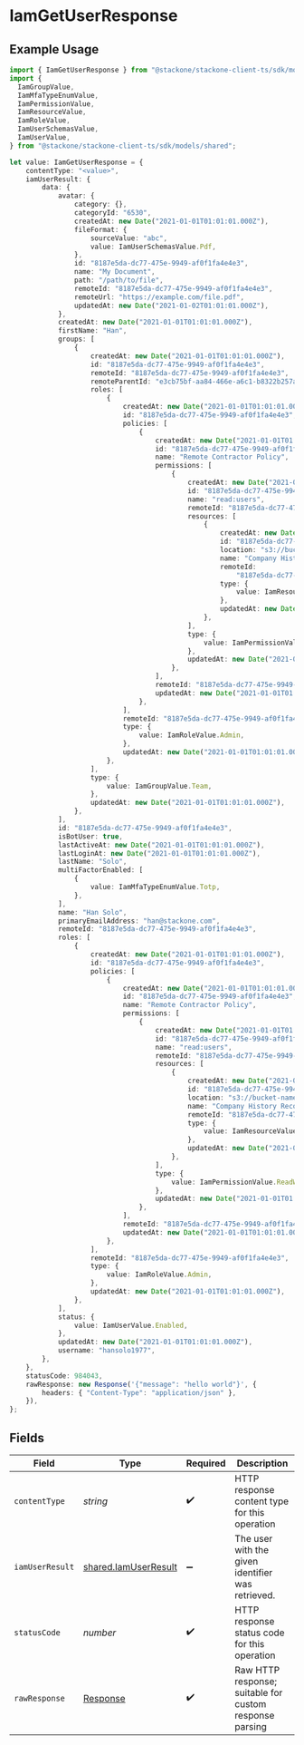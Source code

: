 # IamGetUserResponse

## Example Usage

```typescript
import { IamGetUserResponse } from "@stackone/stackone-client-ts/sdk/models/operations";
import {
  IamGroupValue,
  IamMfaTypeEnumValue,
  IamPermissionValue,
  IamResourceValue,
  IamRoleValue,
  IamUserSchemasValue,
  IamUserValue,
} from "@stackone/stackone-client-ts/sdk/models/shared";

let value: IamGetUserResponse = {
    contentType: "<value>",
    iamUserResult: {
        data: {
            avatar: {
                category: {},
                categoryId: "6530",
                createdAt: new Date("2021-01-01T01:01:01.000Z"),
                fileFormat: {
                    sourceValue: "abc",
                    value: IamUserSchemasValue.Pdf,
                },
                id: "8187e5da-dc77-475e-9949-af0f1fa4e4e3",
                name: "My Document",
                path: "/path/to/file",
                remoteId: "8187e5da-dc77-475e-9949-af0f1fa4e4e3",
                remoteUrl: "https://example.com/file.pdf",
                updatedAt: new Date("2021-01-02T01:01:01.000Z"),
            },
            createdAt: new Date("2021-01-01T01:01:01.000Z"),
            firstName: "Han",
            groups: [
                {
                    createdAt: new Date("2021-01-01T01:01:01.000Z"),
                    id: "8187e5da-dc77-475e-9949-af0f1fa4e4e3",
                    remoteId: "8187e5da-dc77-475e-9949-af0f1fa4e4e3",
                    remoteParentId: "e3cb75bf-aa84-466e-a6c1-b8322b257a48",
                    roles: [
                        {
                            createdAt: new Date("2021-01-01T01:01:01.000Z"),
                            id: "8187e5da-dc77-475e-9949-af0f1fa4e4e3",
                            policies: [
                                {
                                    createdAt: new Date("2021-01-01T01:01:01.000Z"),
                                    id: "8187e5da-dc77-475e-9949-af0f1fa4e4e3",
                                    name: "Remote Contractor Policy",
                                    permissions: [
                                        {
                                            createdAt: new Date("2021-01-01T01:01:01.000Z"),
                                            id: "8187e5da-dc77-475e-9949-af0f1fa4e4e3",
                                            name: "read:users",
                                            remoteId: "8187e5da-dc77-475e-9949-af0f1fa4e4e3",
                                            resources: [
                                                {
                                                    createdAt: new Date("2021-01-01T01:01:01.000Z"),
                                                    id: "8187e5da-dc77-475e-9949-af0f1fa4e4e3",
                                                    location: "s3://bucket-name/folder-name",
                                                    name: "Company History Records",
                                                    remoteId:
                                                        "8187e5da-dc77-475e-9949-af0f1fa4e4e3",
                                                    type: {
                                                        value: IamResourceValue.File,
                                                    },
                                                    updatedAt: new Date("2021-01-01T01:01:01.000Z"),
                                                },
                                            ],
                                            type: {
                                                value: IamPermissionValue.ReadWrite,
                                            },
                                            updatedAt: new Date("2021-01-01T01:01:01.000Z"),
                                        },
                                    ],
                                    remoteId: "8187e5da-dc77-475e-9949-af0f1fa4e4e3",
                                    updatedAt: new Date("2021-01-01T01:01:01.000Z"),
                                },
                            ],
                            remoteId: "8187e5da-dc77-475e-9949-af0f1fa4e4e3",
                            type: {
                                value: IamRoleValue.Admin,
                            },
                            updatedAt: new Date("2021-01-01T01:01:01.000Z"),
                        },
                    ],
                    type: {
                        value: IamGroupValue.Team,
                    },
                    updatedAt: new Date("2021-01-01T01:01:01.000Z"),
                },
            ],
            id: "8187e5da-dc77-475e-9949-af0f1fa4e4e3",
            isBotUser: true,
            lastActiveAt: new Date("2021-01-01T01:01:01.000Z"),
            lastLoginAt: new Date("2021-01-01T01:01:01.000Z"),
            lastName: "Solo",
            multiFactorEnabled: [
                {
                    value: IamMfaTypeEnumValue.Totp,
                },
            ],
            name: "Han Solo",
            primaryEmailAddress: "han@stackone.com",
            remoteId: "8187e5da-dc77-475e-9949-af0f1fa4e4e3",
            roles: [
                {
                    createdAt: new Date("2021-01-01T01:01:01.000Z"),
                    id: "8187e5da-dc77-475e-9949-af0f1fa4e4e3",
                    policies: [
                        {
                            createdAt: new Date("2021-01-01T01:01:01.000Z"),
                            id: "8187e5da-dc77-475e-9949-af0f1fa4e4e3",
                            name: "Remote Contractor Policy",
                            permissions: [
                                {
                                    createdAt: new Date("2021-01-01T01:01:01.000Z"),
                                    id: "8187e5da-dc77-475e-9949-af0f1fa4e4e3",
                                    name: "read:users",
                                    remoteId: "8187e5da-dc77-475e-9949-af0f1fa4e4e3",
                                    resources: [
                                        {
                                            createdAt: new Date("2021-01-01T01:01:01.000Z"),
                                            id: "8187e5da-dc77-475e-9949-af0f1fa4e4e3",
                                            location: "s3://bucket-name/folder-name",
                                            name: "Company History Records",
                                            remoteId: "8187e5da-dc77-475e-9949-af0f1fa4e4e3",
                                            type: {
                                                value: IamResourceValue.File,
                                            },
                                            updatedAt: new Date("2021-01-01T01:01:01.000Z"),
                                        },
                                    ],
                                    type: {
                                        value: IamPermissionValue.ReadWrite,
                                    },
                                    updatedAt: new Date("2021-01-01T01:01:01.000Z"),
                                },
                            ],
                            remoteId: "8187e5da-dc77-475e-9949-af0f1fa4e4e3",
                            updatedAt: new Date("2021-01-01T01:01:01.000Z"),
                        },
                    ],
                    remoteId: "8187e5da-dc77-475e-9949-af0f1fa4e4e3",
                    type: {
                        value: IamRoleValue.Admin,
                    },
                    updatedAt: new Date("2021-01-01T01:01:01.000Z"),
                },
            ],
            status: {
                value: IamUserValue.Enabled,
            },
            updatedAt: new Date("2021-01-01T01:01:01.000Z"),
            username: "hansolo1977",
        },
    },
    statusCode: 984043,
    rawResponse: new Response('{"message": "hello world"}', {
        headers: { "Content-Type": "application/json" },
    }),
};
```

## Fields

| Field                                                                 | Type                                                                  | Required                                                              | Description                                                           |
| --------------------------------------------------------------------- | --------------------------------------------------------------------- | --------------------------------------------------------------------- | --------------------------------------------------------------------- |
| `contentType`                                                         | *string*                                                              | :heavy_check_mark:                                                    | HTTP response content type for this operation                         |
| `iamUserResult`                                                       | [shared.IamUserResult](../../../sdk/models/shared/iamuserresult.md)   | :heavy_minus_sign:                                                    | The user with the given identifier was retrieved.                     |
| `statusCode`                                                          | *number*                                                              | :heavy_check_mark:                                                    | HTTP response status code for this operation                          |
| `rawResponse`                                                         | [Response](https://developer.mozilla.org/en-US/docs/Web/API/Response) | :heavy_check_mark:                                                    | Raw HTTP response; suitable for custom response parsing               |
